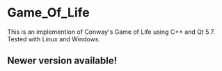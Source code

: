 # Game_Of_Life
This is an implemention of Conway's Game of Life using C++ and Qt 5.7. Tested with Linux and Windows.

## Newer version available!

